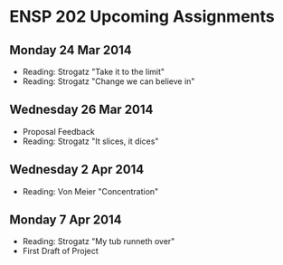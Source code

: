 # ENSP 202 Upcoming Assignments

<!--
## Monday 3 Mar 2014
- Project Topic

## Wednesday 5 Mar 2014
- Reading Strogatz "All about e"
- Reading Strogatz "Power Tools"

## Monday 10 Mar 2014
- Project Proposal

## Wednesday 12 Mar 2014
- Homework 5
-->

## Monday 24 Mar 2014
- Reading: Strogatz "Take it to the limit"
- Reading: Strogatz "Change we can believe in"

## Wednesday 26 Mar 2014
- Proposal Feedback
- Reading: Strogatz "It slices, it dices"

## Wednesday 2 Apr 2014
- Reading: Von Meier "Concentration"

## Monday 7 Apr 2014
- Reading: Strogatz "My tub runneth over"
- First Draft of Project
